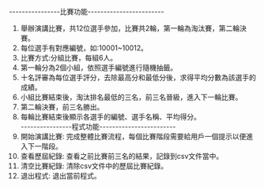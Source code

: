 ----------------比賽功能------------------------  
1. 舉辦演講比賽，共12位選手參加，比賽共2輪，第一輪為淘汰賽，第二輪決賽。
2. 每位選手有對應編號，如:10001~10012。
3. 比賽方式:分組比賽，每組6人。
4. 第一輪分為2個小組，依照選手編號進行隨機抽籤。
5. 十名評審為每位選手評分，去除最高分和最低分後，求得平均分數為該選手的成績。
6. 小組比賽結束後，淘汰排名最低的三名，前三名晉級，進入下一輪比賽。
7. 第二輪決賽，前三名勝出。
8. 每輪比賽結束後顯示各選手的編號、選手名稱、平均得分。  
----------------程式功能------------------------
1. 開始演講比賽: 完成整體比賽流程，每個比賽階段需要給用戶一個提示以便進入下一階段。
2. 查看歷屆紀錄:  查看之前比賽前三名的結果，記錄到csv文件當中。
3. 清空比賽紀錄: 清除csv文件中的歷屆比賽紀錄。
4. 退出程式: 退出當前程式。  



